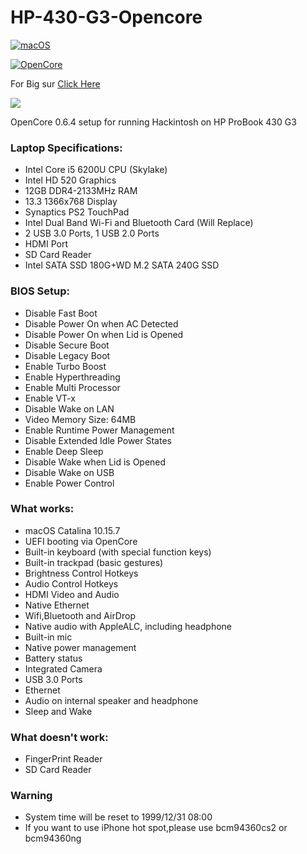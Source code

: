 # HP-430-G3-Opencore

[![macOS](https://img.shields.io/badge/macOS-10.15.7-orange)](https://www.apple.com/macos/catalina/)

[![OpenCore](https://img.shields.io/badge/OpenCore-0.6.4-9cf)](https://dortania.github.io/OpenCore-Install-Guide/)



For Big sur [Click Here](https://github.com/ryzenthreadripper9453/HP-430-G3-Opencore-for-Big-Sur)

![](hackintosh-laptop.png)

OpenCore 0.6.4 setup for running Hackintosh on HP ProBook 430 G3


### Laptop Specifications:
- Intel Core i5 6200U CPU (Skylake)
- Intel HD 520 Graphics
- 12GB DDR4-2133MHz RAM
- 13.3 1366x768 Display
- Synaptics PS2 TouchPad
- Intel Dual Band Wi-Fi and Bluetooth Card (Will Replace)
- 2 USB 3.0 Ports, 1 USB 2.0 Ports
- HDMI Port
- SD Card Reader
- Intel SATA SSD 180G+WD M.2 SATA 240G SSD

### BIOS Setup:
- Disable Fast Boot
- Disable Power On when AC Detected
- Disable Power On when Lid is Opened
- Disable Secure Boot
- Disable Legacy Boot
- Enable Turbo Boost
- Enable Hyperthreading
- Enable Multi Processor
- Enable VT-x
- Disable Wake on LAN
- Video Memory Size: 64MB
- Enable Runtime Power Management
- Disable Extended Idle Power States
- Enable Deep Sleep
- Disable Wake when Lid is Opened
- Disable Wake on USB
- Enable Power Control

### What works:
- macOS Catalina 10.15.7
- UEFI booting via OpenCore
- Built-in keyboard (with special function keys)
- Built-in trackpad (basic gestures)
- Brightness Control Hotkeys
- Audio Control Hotkeys
- HDMI Video and Audio
- Native Ethernet
- Wifi,Bluetooth and AirDrop
- Native audio with AppleALC, including headphone
- Built-in mic
- Native power management
- Battery status
- Integrated Camera
- USB 3.0 Ports
- Ethernet
- Audio on internal speaker and headphone
- Sleep and Wake

### What doesn't work:
- FingerPrint Reader
- SD Card Reader

### Warning
- System time will be reset to 1999/12/31 08:00
- If you want to use iPhone hot spot,please use bcm94360cs2 or bcm94360ng
